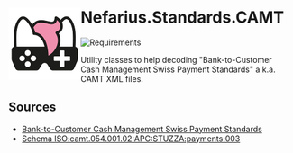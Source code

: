 # <img src="assets/NSS-128x128.png" align="left" />Nefarius.Standards.CAMT

 ![Requirements](https://img.shields.io/badge/Requires-.NET%20Standard%202.0-blue.svg) 

Utility classes to help decoding "Bank-to-Customer Cash Management Swiss Payment Standards" a.k.a. CAMT XML files.

## Sources

- [Bank-to-Customer Cash Management Swiss Payment Standards](https://www.credit-suisse.com/media/assets/microsite/docs/zv-migration/camt-05x-001-04-sps.pdf)
- [Schema ISO:camt.054.001.02:APC:STUZZA:payments:003](https://zv.psa.at/schemata/ISO.camt.054.001.02.austrian.003.xsd)
